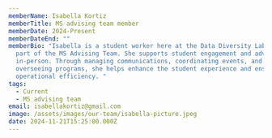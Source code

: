 ```yaml
---
memberName: Isabella Kortiz
memberTitle: MS advising team member
memberDate: 2024-Present
memberDateEnd: ""
memberBio: "Isabella is a student worker here at the Data Diversity Lab and a
  part of the MS Advising Team. She supports student engagement and advising
  in-person. Through managing communications, coordinating events, and
  overseeing programs, she helps enhance the student experience and ensures
  operational efficiency. "
tags:
  - Current
  - MS advising team
email: isabellakortiz@gmail.com
image: /assets/images/our-team/isabella-picture.jpeg
date: 2024-11-21T15:25:00.000Z
---
```

